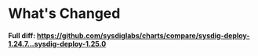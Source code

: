 # What's Changed

#### Full diff: https://github.com/sysdiglabs/charts/compare/sysdig-deploy-1.24.7...sysdig-deploy-1.25.0
